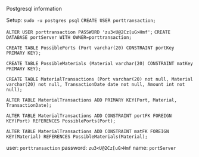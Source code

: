 Postgresql information

Setup:
`sudo -u postgres psql`
`CREATE USER porttransaction;`

`ALTER USER porttransaction PASSWORD 'zu3<U@2Cz[uG>Hmf';`
`CREATE DATABASE portServer WITH OWNER=porttransaction;`

`CREATE TABLE PossiblePorts (Port varchar(20) CONSTRAINT portKey PRIMARY KEY);`

`CREATE TABLE PossibleMaterials (Material varchar(20) CONSTRAINT matKey PRIMARY KEY);`

`CREATE TABLE MaterialTransactions (Port varchar(20) not null, Material varchar(20) not null, TransactionDate date not null, Amount int not null);`

`ALTER TABLE MaterialTransactions ADD PRIMARY KEY(Port, Material, TransactionDate);`

`ALTER TABLE MaterialTransactions ADD CONSTRAINT portFK FOREIGN KEY(Port) REFERENCES PossiblePorts(Port);`

`ALTER TABLE MaterialTransactions ADD CONSTRAINT matFK FOREIGN KEY(Material) REFERENCES PossibleMaterials(Material);`



user: `porttransaction`
password: `zu3<U@2Cz[uG>Hmf`
name: `portServer`